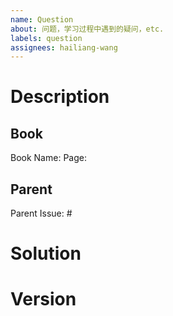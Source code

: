 ```yaml
---
name: Question
about: 问题，学习过程中遇到的疑问，etc.
labels: question
assignees: hailiang-wang
---
```


# Description

## Book

Book Name:
Page: 

## Parent

Parent Issue: #

<!-- Describe question below -->

# Solution


# Version
<!-- Git commit hash (`git rev-parse HEAD`)，进入代码库并执行 -->

